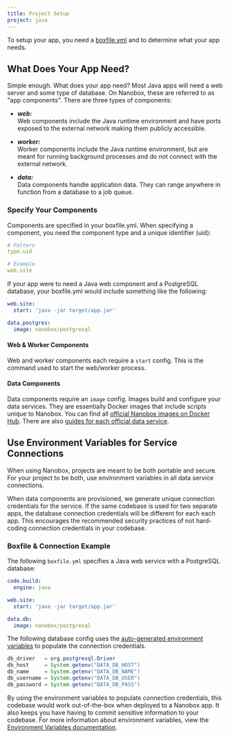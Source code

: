 ```yaml
---
title: Project Setup
project: java
---
```


To setup your app, you need a [boxfile.yml](https://docs.nanobox.io/app-config/boxfile/) and to determine what your app needs.

## What Does Your App Need?
Simple enough. What does your app need? Most Java apps will need a web server and some type of database. On Nanobox, these are referred to as "app components". There are three types of components:

- ***web:***  
  Web components include the Java runtime environment and have ports exposed to the external network making them publicly accessible.

- ***worker:***  
  Worker components include the Java runtime environment, but are meant for running background processes and do not connect with the external network.

- ***data:***  
  Data components handle application data. They can range anywhere in function from a database to a job queue.

### Specify Your Components
Components are specified in your boxfile.yml. When specifying a component, you need the component type and a unique identifier (uid):

```yaml
# Pattern
type.uid

# Example
web.site
```

If your app were to need a Java web component and a PostgreSQL database, your boxfile.yml would include something like the following:

```yaml
web.site:
  start: 'java -jar target/app.jar'

data.postgres:
  image: nanobox/postgresql
```

#### Web & Worker Components
Web and worker components each require a `start` config. This is the command used to start the web/worker process.

#### Data Components
Data components require an `image` config. Images build and configure your data services. They are essentially Docker images that include scripts unique to Nanobox. You can find all [official Nanobox images on Docker Hub](https://hub.docker.com/r/nanobox/). There are also [guides for each official data service](/#services).

## Use Environment Variables for Service Connections
When using Nanobox, projects are meant to be both portable and secure. For your project to be both, use environment variables in all data service connections.

When data components are provisioned, we generate unique connection credentials for the service. If the same codebase is used for two separate apps, the database connection credentials will be different for each each app. This encourages the recommended security practices of not hard-coding connection credentials in your codebase.

### Boxfile & Connection Example
The following `boxfile.yml` specifies a Java web service with a PostgreSQL database:

```yaml
code.build:
  engine: java

web.site:
  start: 'java -jar target/app.jar'

data.db:
  image: nanobox/postgresql
```

The following database config uses the [auto-generated environment variables](https://docs.nanobox.io/app-config/environment-variables/#auto-generated-environment-variables) to populate the connection credentials.

```java
db_driver   = org.postgresql.Driver
db_host     = System.getenv("DATA_DB_HOST")
db_name     = System.getenv("DATA_DB_NAME")
db_username = System.getenv("DATA_DB_USER")
db_password = System.getenv("DATA_DB_PASS")
```

By using the environment variables to populate connection credentials, this codebase would work out-of-the-box when deployed to a Nanobox app. It also keeps you have having to commit sensitive information to your codebase. For more information about environment variables, view the [Environment Variables documentation](https://docs.nanobox.io/app-config/environment-variables/).
